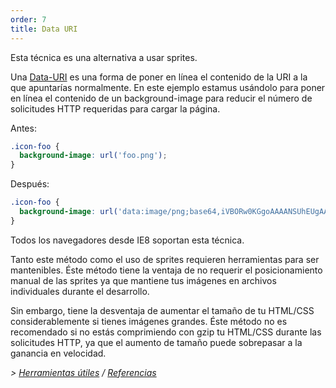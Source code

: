```yaml
---
order: 7
title: Data URI
---
```


Esta técnica es una alternativa a usar sprites.

Una [Data-URI](http://en.wikipedia.org/wiki/Data_URI_scheme) es una forma de poner en línea el contenido de la URI a la que apuntarías normalmente. En este ejemplo estamus usándolo para poner en línea el contenido de un background-image para reducir el número de solicitudes HTTP requeridas para cargar la página.

Antes:
```css
.icon-foo {
  background-image: url('foo.png');
}
```

Después:
```css
.icon-foo {
  background-image: url('data:image/png;base64,iVBORw0KGgoAAAANSUhEUgAAAAEAAAABAQMAAAAl21bKAAAAA1BMVEUAAACnej3aAAAAAXRSTlMAQObYZgAAAApJREFUCNdjYAAAAAIAAeIhvDMAAAAASUVORK5CYII%3D');
}
```

Todos los navegadores desde IE8 soportan esta técnica.

Tanto este método como el uso de sprites requieren herramientas para ser mantenibles. Éste método tiene la ventaja de no requerir el posicionamiento manual de las sprites ya que mantiene tus imágenes en archivos individuales durante el desarrollo.

Sin embargo, tiene la desventaja de aumentar el tamaño de tu HTML/CSS considerablemente si tienes imágenes grandes. Éste método no es recomendado si no estás comprimiendo con gzip tu HTML/CSS durante las solicitudes HTTP, ya que el aumento de tamaño puede sobrepasar a la ganancia en velocidad.

*> [Herramientas útiles](https://github.com/zenorocha/browser-diet/wiki/Tools#data-uri) / [Referencias](https://github.com/zenorocha/browser-diet/wiki/References#data-uri)*